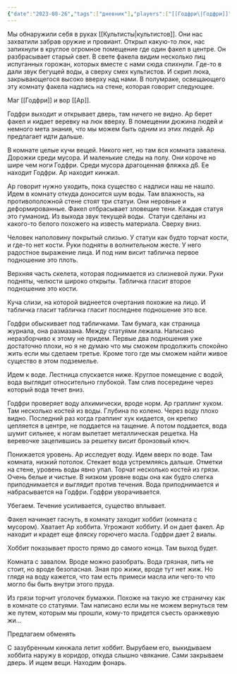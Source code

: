 ```yaml
---
{"date":"2023-08-26","tags":["дневник"],"players":["[[Годфри\|Годфри]]","[[Ар\|Ар]]"],"campaign":"GG Dungeon","metadated":true,"dg-publish":true,"permalink":"/26-avgusta-2023/","dgPassFrontmatter":true}
---
```


Мы обнаружили себя в руках [[Культисты\|культистов]]. Они нас захватили забрав оружие и провиант. Открыл какую-то люк, нас запихнули в круглое огромное помещение где один факел в центре. Он разбрасывает старый свет. В свете факела видим несколько лиц испуганных горожан, которых вместе с нами сюда спихнули. Где-то в дали звук бегущей воды, а сверху смех культистов. И скрип люка, закрывающегося высоко вверху над нами. В полумраке, освещающего эту комнату факела надпись на стене, которая говорит следующее.

Маг [[Годфри]] и вор [[Ар]].

Годфри выходит и открывает дверь, там ничего не видно. Ар берет факел и кидает веревку на люк вверху. В помещении дюжина людей и немного мета знания, что мы можем быть одним из этих людей. Ар предлагает идти дальше.

В комнате целые кучи вещей. Никого нет, но там вся комната завалена. Дорожки среди мусора. И маленькие следы на полу. Они короче но шире чем ноги Годфри. Среди мусора драгоценная фляжка д6. Ее находит Годфри. Ар находит кинжал.

Ар говорит нужно уходить, пока существо с надписи наш не нашло. Идем в комнату откуда доносится шум воды. Там влажность, на противоположной стене стоят три статуи. Они неровные и деформированные. Факел отбрасывает зловещие тени. Каждая статуя это гуманоид. Из выхода звук текущей воды.  Статуи сделаны из какого-то белого похожего на известь материала. Сверху вниз.

Человек наполовину покрытый слизью. У статуи как будто торчат кости, и где-то нет кости. Руки подняты в волнительном жесте. У него радостное выражение лица. И под ним висит табличка первое подношение это плоть.

Верхняя часть скелета, которая поднимается из слизневой лужи. Руки подняты, челюсти широко открыты. Табличка гласит второе подношение это кости.

Куча слизи, на которой виднеется очертания похожие на лицо. И табличка гласит табличка гласит последнее подношение это все.

Годфри обыскивает под табличками. Там бумага, как страница журнала, она размазана. Между статуями лежала. Написано неразборчиво к этому не придем. Первые два подношения уже достаточно плохи, но я не думаю что мы сможем продолжить спокойно жить если мы сделаем третье. Кроме того где мы сможем найти живое существо в этом подземелье.

Идем к воде. Лестница спускается ниже. Круглое помещение с водой, вода выглядит относительно глубокой. Там слив посередине через который вода течет вниз.

Годфри проверяет воду алхимически, вроде норм. Ар граплинг хуком. Там несколько костей из воды. Глубина по колено. Через воду плохо видно. Последний раз когда граплинг хук кидается, он крепко цепляется в центре, не поддается на тащение. А потом поддается, вода шумит сильнее, к ногам вылетает металлическая решетка. На веревочке зацепившись за решетку висит бронзовый ключ.

Понижается уровень. Ар исследует воду. Идем вверх по воде. Там комната, низкий потолок. Стекает вода устремляясь дальше. Отметки на стене, уровень воды явно упал. Торчат несколько костей из грязи. Очень белые и чистые. В низком уровне воды она как будто слегка приподнимается и выглядит против течения. Вода приподнимается и набрасывается на Годфри. Годфри уворачивается.

Убегаем. Течение усиливается, существо вплывает.

Факел начинает гаснуть, в комнату заходит хоббит (комната с мусором). Хватает Ар хоббита. Угрожают хоббиту. И он дает факел. Ар находит и крадет еще фляску горючего масла. Годфри дает 2 виалы.

Хоббит показывает просто прямо до самого конца. Там выход будет.

Комната с завалом. Вроде можно разобрать. Вода грязная, пить не стоит, но вроде безопасная. Зная про жижи, вроде тут нет жиж. Но глядя на воду кажется, что там есть примеси масла или чего-то что могло бы быть внутри этого пруда.

Из грязи торчит уголочек бумажки. Похоже на такую же страничку как в комнате со статуями. Там написано если мы не можем вернуться тем же путем, которым мы прошли, кому-то придется съесть оранжевую жи...

Предлагаем обменять

С зазубренным кинжала летит хоббит. Вырубаем его, выкидываем хоббита наружу в коридор, откуда слышно чвякание. Сами закрываем дверь. И ищем вещи. Находим фонарь.